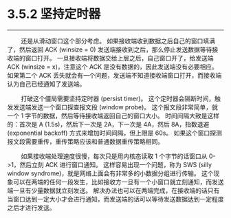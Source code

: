 # 3.5.2 坚持定时器
***

&emsp;&emsp;
还是从滑动窗口这个部分考虑。
如果接收端收到数据之后自己的窗口填满了，然后返回 ACK (winsize = 0) 发送端接收到之后，那么停止发送数据等待接收端的窗口打开。
一旦接收端将数据交给上层之后，自己窗口开了，给发送端 ACK (winsize = x)，注意这个 ACK 是没有数据的，因此发送端没有必要相应。
如果第二个 ACK 丢失就会有一个问题，发送端不知道接收端窗口打开，而接收端认为自己已经通知了发送端。

&emsp;&emsp;
打破这个僵局需要坚持定时器 (persist timer)。
这个定时器会隔断时间，触发发送端发送一个窗口探查报文段 (window probe)。
这个报文段非常简单，就一个 1 字节的数据，然后等待接收端返回自己的窗口大小。
时间间隔大致是这样的：首次是 A (1.5s)，然后下一次是 2A，下一次是 4A，然后 8A，指数退避 (exponential backoff) 方式来增加时间间隔，但上限是 60s。
如果这个窗口探测报文段需要重传，重传策略应该和普通数据重传策略相同。

&emsp;&emsp;
如果接收端处理速度很慢，每次只是用内核态读取 1 个字节的话窗口从 0-\>1，然后立刻 ACK 进行窗口通知。
这样容易出现一个问题，称为 SWS (silly window syndrome)，就是网络上面会有非常多的小数据分组进行传输。
这个现象可以在两端的任何一段发生，比如接收方一旦有一个小窗口就立刻通知，而发送端一旦有少量数据就立刻发送。
解决办法也可以在两端完成，在接收端的话只有当窗口达到一定大小才会进行通知，而发送端的话可以等待发送数据达到一定程度之后才进行发送。